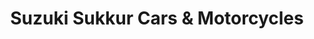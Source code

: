 ---
title: "Suzuki Sukkur Cars & Motorcycles"
url: /sukkur/suzuki-sukkur-cars-and-motorcycles/
shop: car
---